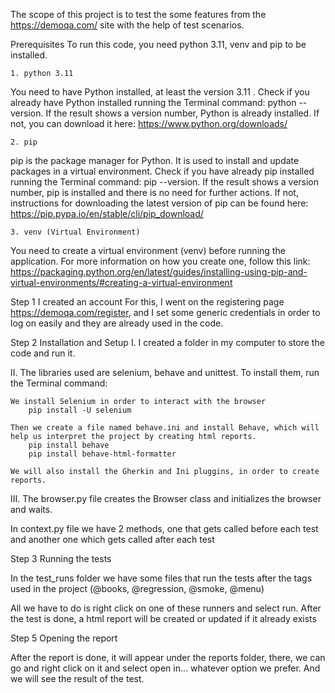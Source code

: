 The scope of this project is to test the some features from the https://demoqa.com/ site with the help of test scenarios.

Prerequisites
To run this code, you need python 3.11, venv and pip to be installed.

	1. python 3.11
You need to have Python installed, at least the version 3.11 . Check if you already have Python installed running the Terminal command: python --version. If the result shows a version number, Python is already installed. If not, you can download it here: https://www.python.org/downloads/

	2. pip
pip is the package manager for Python. It is used to install and update packages in a virtual environment. Check if you have already pip installed running the Terminal command: pip --version. If the result shows a version number, pip is installed and there is no need for further actions. If not, instructions for downloading the latest version of pip can be found here: https://pip.pypa.io/en/stable/cli/pip_download/

	3. venv (Virtual Environment)
You need to create a virtual environment (venv) before running the application. For more information on how you create one, follow this link: https://packaging.python.org/en/latest/guides/installing-using-pip-and-virtual-environments/#creating-a-virtual-environment

Step 1 I created an account 
For this, I went on the registering page https://demoqa.com/register, and I set some generic credentials in order to log on easily and they are already used in the code.

Step 2 Installation and Setup
I. I created a folder in my computer to store the code and run it.

II. The libraries used are selenium, behave and unittest. To install them, run the Terminal command:
	
	We install Selenium in order to interact with the browser
		pip install -U selenium

	Then we create a file named behave.ini and install Behave, which will help us interpret the project by creating html reports.
		pip install behave
		pip install behave-html-formatter
	
	We will also install the Gherkin and Ini pluggins, in order to create reports.
 
III. The browser.py file creates the Browser class and initializes the browser and waits.

In context.py file we have 2 methods, one that gets called before each test and another one which gets called after each test 

Step 3 Running the tests

In the test_runs folder we have some files that run the tests after the tags used in the project (@books, @regression, @smoke, @menu)​

All we have to do is right click on one of these runners and select run. After the test is done, a html report will be created or updated if it already exists

Step 5 Opening the report

After the report is done, it will appear under the reports folder, there, we can go and right click on it and select open in... whatever option we prefer. And we will see the result of the test.

